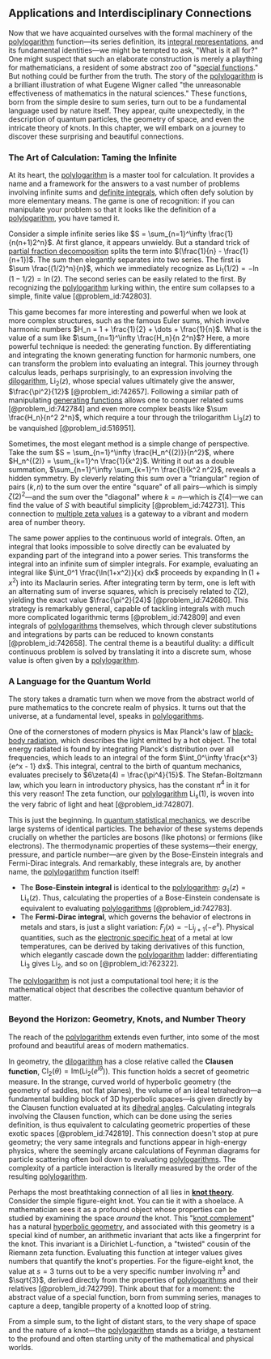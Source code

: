 ## Applications and Interdisciplinary Connections

Now that we have acquainted ourselves with the formal machinery of the [polylogarithm](@article_id:200912) function—its series definition, its [integral representations](@article_id:203815), and its fundamental identities—we might be tempted to ask, "What is it all for?" One might suspect that such an elaborate construction is merely a plaything for mathematicians, a resident of some abstract zoo of "[special functions](@article_id:142740)." But nothing could be further from the truth. The story of the [polylogarithm](@article_id:200912) is a brilliant illustration of what Eugene Wigner called "the unreasonable effectiveness of mathematics in the natural sciences." These functions, born from the simple desire to sum series, turn out to be a fundamental language used by nature itself. They appear, quite unexpectedly, in the description of quantum particles, the geometry of space, and even the intricate theory of knots. In this chapter, we will embark on a journey to discover these surprising and beautiful connections.

### The Art of Calculation: Taming the Infinite

At its heart, the [polylogarithm](@article_id:200912) is a master tool for calculation. It provides a name and a framework for the answers to a vast number of problems involving infinite sums and [definite integrals](@article_id:147118), which often defy solution by more elementary means. The game is one of recognition: if you can manipulate your problem so that it looks like the definition of a [polylogarithm](@article_id:200912), you have tamed it.

Consider a simple infinite series like $S = \sum_{n=1}^\infty \frac{1}{n(n+1)2^n}$. At first glance, it appears unwieldy. But a standard trick of [partial fraction decomposition](@article_id:158714) splits the term into $(\frac{1}{n} - \frac{1}{n+1})$. The sum then elegantly separates into two series. The first is $\sum \frac{(1/2)^n}{n}$, which we immediately recognize as $\mathrm{Li}_1(1/2) = -\ln(1-1/2) = \ln(2)$. The second series can be easily related to the first. By recognizing the [polylogarithm](@article_id:200912) lurking within, the entire sum collapses to a simple, finite value [@problem_id:742803].

This game becomes far more interesting and powerful when we look at more complex structures, such as the famous Euler sums, which involve harmonic numbers $H_n = 1 + \frac{1}{2} + \dots + \frac{1}{n}$. What is the value of a sum like $\sum_{n=1}^\infty \frac{H_n}{n 2^n}$? Here, a more powerful technique is needed: the generating function. By differentiating and integrating the known generating function for harmonic numbers, one can transform the problem into evaluating an integral. This journey through calculus leads, perhaps surprisingly, to an expression involving the [dilogarithm](@article_id:202228), $\mathrm{Li}_2(z)$, whose special values ultimately give the answer, $\frac{\pi^2}{12}$ [@problem_id:742657]. Following a similar path of manipulating [generating functions](@article_id:146208) allows one to conquer related sums [@problem_id:742784] and even more complex beasts like $\sum \frac{H_n}{n^2 2^n}$, which require a tour through the trilogarithm $\mathrm{Li}_3(z)$ to be vanquished [@problem_id:516951].

Sometimes, the most elegant method is a simple change of perspective. Take the sum $S = \sum_{n=1}^\infty \frac{H_n^{(2)}}{n^2}$, where $H_n^{(2)} = \sum_{k=1}^n \frac{1}{k^2}$. Writing it out as a double summation, $\sum_{n=1}^\infty \sum_{k=1}^n \frac{1}{k^2 n^2}$, reveals a hidden symmetry. By cleverly relating this sum over a "triangular" region of pairs $(k, n)$ to the sum over the entire "square" of all pairs—which is simply $\zeta(2)^2$—and the sum over the "diagonal" where $k=n$—which is $\zeta(4)$—we can find the value of $S$ with beautiful simplicity [@problem_id:742731]. This connection to [multiple zeta values](@article_id:191172) is a gateway to a vibrant and modern area of number theory.

The same power applies to the continuous world of integrals. Often, an integral that looks impossible to solve directly can be evaluated by expanding part of the integrand into a power series. This transforms the integral into an infinite sum of simpler integrals. For example, evaluating an integral like $\int_0^1 \frac{\ln(1+x^2)}{x} dx$ proceeds by expanding $\ln(1+x^2)$ into its Maclaurin series. After integrating term by term, one is left with an alternating sum of inverse squares, which is precisely related to $\zeta(2)$, yielding the exact value $\frac{\pi^2}{24}$ [@problem_id:742680]. This strategy is remarkably general, capable of tackling integrals with much more complicated logarithmic terms [@problem_id:742809] and even integrals of [polylogarithms](@article_id:203777) themselves, which through clever substitutions and integrations by parts can be reduced to known constants [@problem_id:742658]. The central theme is a beautiful duality: a difficult continuous problem is solved by translating it into a discrete sum, whose value is often given by a [polylogarithm](@article_id:200912).

### A Language for the Quantum World

The story takes a dramatic turn when we move from the abstract world of pure mathematics to the concrete realm of physics. It turns out that the universe, at a fundamental level, speaks in [polylogarithms](@article_id:203777).

One of the cornerstones of modern physics is Max Planck's law of [black-body radiation](@article_id:136058), which describes the light emitted by a hot object. The total energy radiated is found by integrating Planck's distribution over all frequencies, which leads to an integral of the form $\int_0^\infty \frac{x^3}{e^x - 1} dx$. This integral, central to the birth of quantum mechanics, evaluates precisely to $6\zeta(4) = \frac{\pi^4}{15}$. The Stefan-Boltzmann law, which you learn in introductory physics, has the constant $\pi^4$ in it for this very reason! The zeta function, our [polylogarithm](@article_id:200912) Li$_s(1)$, is woven into the very fabric of light and heat [@problem_id:742807].

This is just the beginning. In [quantum statistical mechanics](@article_id:139750), we describe large systems of identical particles. The behavior of these systems depends crucially on whether the particles are bosons (like photons) or fermions (like electrons). The thermodynamic properties of these systems—their energy, pressure, and particle number—are given by the Bose-Einstein integrals and Fermi-Dirac integrals. And remarkably, these integrals are, by another name, the [polylogarithm](@article_id:200912) function itself!
- The **Bose-Einstein integral** is identical to the [polylogarithm](@article_id:200912): $g_s(z) = \mathrm{Li}_s(z)$. Thus, calculating the properties of a Bose-Einstein condensate is equivalent to evaluating [polylogarithms](@article_id:203777) [@problem_id:742783].
- The **Fermi-Dirac integral**, which governs the behavior of electrons in metals and stars, is just a slight variation: $F_j(x) = -\mathrm{Li}_{j+1}(-e^x)$. Physical quantities, such as the [electronic specific heat](@article_id:143605) of a metal at low temperatures, can be derived by taking derivatives of this function, which elegantly cascade down the [polylogarithm](@article_id:200912) ladder: differentiating $\mathrm{Li}_3$ gives $\mathrm{Li}_2$, and so on [@problem_id:762322].

The [polylogarithm](@article_id:200912) is not just a computational tool here; it *is* the mathematical object that describes the collective quantum behavior of matter.

### Beyond the Horizon: Geometry, Knots, and Number Theory

The reach of the [polylogarithm](@article_id:200912) extends even further, into some of the most profound and beautiful areas of modern mathematics.

In geometry, the [dilogarithm](@article_id:202228) has a close relative called the **Clausen function**, $\mathrm{Cl}_2(\theta) = \mathrm{Im}(\mathrm{Li}_2(e^{i\theta}))$. This function holds a secret of geometric measure. In the strange, curved world of hyperbolic geometry (the geometry of saddles, not flat planes), the volume of an ideal tetrahedron—a fundamental building block of 3D hyperbolic spaces—is given directly by the Clausen function evaluated at its [dihedral angles](@article_id:184727). Calculating integrals involving the Clausen function, which can be done using the series definition, is thus equivalent to calculating geometric properties of these exotic spaces [@problem_id:742819]. This connection doesn't stop at pure geometry; the very same integrals and functions appear in high-energy physics, where the seemingly arcane calculations of Feynman diagrams for particle scattering often boil down to evaluating [polylogarithms](@article_id:203777). The complexity of a particle interaction is literally measured by the order of the resulting [polylogarithm](@article_id:200912).

Perhaps the most breathtaking connection of all lies in **[knot theory](@article_id:140667)**. Consider the simple figure-eight knot. You can tie it with a shoelace. A mathematician sees it as a profound object whose properties can be studied by examining the space *around* the knot. This "[knot complement](@article_id:264495)" has a natural [hyperbolic geometry](@article_id:157960), and associated with this geometry is a special kind of number, an arithmetic invariant that acts like a fingerprint for the knot. This invariant is a Dirichlet L-function, a "twisted" cousin of the Riemann zeta function. Evaluating this function at integer values gives numbers that quantify the knot's properties. For the figure-eight knot, the value at $s=3$ turns out to be a very specific number involving $\pi^3$ and $\sqrt{3}$, derived directly from the properties of [polylogarithms](@article_id:203777) and their relatives [@problem_id:742799]. Think about that for a moment: the abstract value of a special function, born from summing series, manages to capture a deep, tangible property of a knotted loop of string.

From a simple sum, to the light of distant stars, to the very shape of space and the nature of a knot—the [polylogarithm](@article_id:200912) stands as a bridge, a testament to the profound and often startling unity of the mathematical and physical worlds.